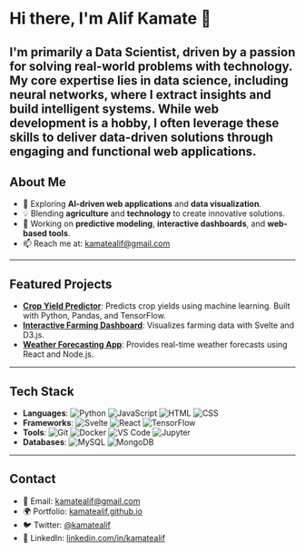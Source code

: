 # Hi there, I'm Alif Kamate 👋

I'm primarily a Data Scientist, driven by a passion for solving real-world problems with technology. My core expertise lies in data science, including neural networks, where I extract insights and build intelligent systems. While web development is a hobby, I often leverage these skills to deliver data-driven solutions through engaging and functional web applications.
---

## About Me

- 🌱 Exploring **AI-driven web applications** and **data visualization**.
- 💡 Blending **agriculture** and **technology** to create innovative solutions.
- 🔭 Working on **predictive modeling**, **interactive dashboards**, and **web-based tools**.
- 📫 Reach me at: [kamatealif@gmail.com](mailto:kamatealif@gmail.com)

---

## Featured Projects

- **[Crop Yield Predictor](https://github.com/kamatealif/crop-yield-predictor)**: Predicts crop yields using machine learning. Built with Python, Pandas, and TensorFlow.
- **[Interactive Farming Dashboard](https://github.com/kamatealif/farming-dashboard)**: Visualizes farming data with Svelte and D3.js.
- **[Weather Forecasting App](https://github.com/kamatealif/weather-forecasting-app)**: Provides real-time weather forecasts using React and Node.js.

---

## Tech Stack

- **Languages**: ![Python](https://img.shields.io/badge/-Python-3776AB?style=flat&logo=python&logoColor=white) ![JavaScript](https://img.shields.io/badge/-JavaScript-F7DF1E?style=flat&logo=javascript&logoColor=black) ![HTML](https://img.shields.io/badge/-HTML-E34F26?style=flat&logo=html5&logoColor=white) ![CSS](https://img.shields.io/badge/-CSS-1572B6?style=flat&logo=css3&logoColor=white)
- **Frameworks**: ![Svelte](https://img.shields.io/badge/-Svelte-FF3E00?style=flat&logo=svelte&logoColor=white) ![React](https://img.shields.io/badge/-React-61DAFB?style=flat&logo=react&logoColor=black) ![TensorFlow](https://img.shields.io/badge/-TensorFlow-FF6F00?style=flat&logo=tensorflow&logoColor=white)
- **Tools**: ![Git](https://img.shields.io/badge/-Git-F05032?style=flat&logo=git&logoColor=white) ![Docker](https://img.shields.io/badge/-Docker-2496ED?style=flat&logo=docker&logoColor=white) ![VS Code](https://img.shields.io/badge/-VS%20Code-007ACC?style=flat&logo=visual-studio-code&logoColor=white) ![Jupyter](https://img.shields.io/badge/-Jupyter-F37626?style=flat&logo=jupyter&logoColor=white)
- **Databases**: ![MySQL](https://img.shields.io/badge/-MySQL-4479A1?style=flat&logo=mysql&logoColor=white) ![MongoDB](https://img.shields.io/badge/-MongoDB-47A248?style=flat&logo=mongodb&logoColor=white)

---

## Contact

- 📧 Email: [kamatealif@gmail.com](mailto:alipkamate83@@gmail.com)
- 🌍 Portfolio: [kamatealif.github.io](https://kamatealif.github.io)
- 🐦 Twitter: [@kamatealif](https://twitter.com/kamatealif)
- 💼 LinkedIn: [linkedin.com/in/kamatealif](https://www.linkedin.com/in/alip-kamate-722917261/)

